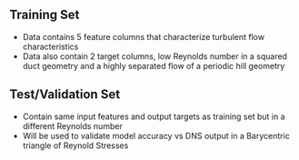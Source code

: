 ## Training Set
- Data contains 5 feature columns that characterize turbulent flow characteristics
- Data also contain 2 target columns, low Reynolds number in a squared duct geometry and a highly separated flow of a periodic hill geometry

## Test/Validation Set
- Contain same input features and output targets as training set but in a different Reynolds number
- Will be used to validate model accuracy vs DNS output in a Barycentric triangle of Reynold Stresses

